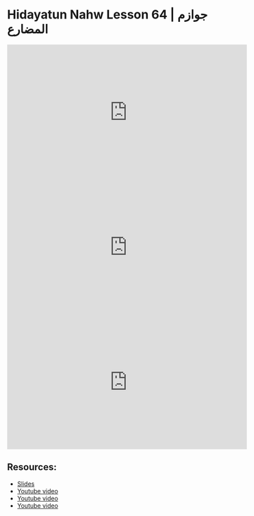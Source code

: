 # Hidayatun Nahw Lesson 64 | جوازم المضارع            

<iframe width="560" height="315" src="https://www.youtube-nocookie.com/embed/65AXHO-iZOQ?start=0" frameborder="0" allow="accelerometer; autoplay; encrypted-media; gyroscope; picture-in-picture" allowfullscreen="allowfullscreen"></iframe><BR>

<iframe width="560" height="315" src="https://www.youtube-nocookie.com/embed/KLAwirXCwww?start=0" frameborder="0" allow="accelerometer; autoplay; encrypted-media; gyroscope; picture-in-picture" allowfullscreen="allowfullscreen"></iframe><BR>

<iframe width="560" height="315" src="https://www.youtube-nocookie.com/embed/4HgrlRRHSus?start=0" frameborder="0" allow="accelerometer; autoplay; encrypted-media; gyroscope; picture-in-picture" allowfullscreen="allowfullscreen"></iframe><BR>



## Resources:
- [Slides](https://github.com/arshare/resources_balagha_pdfs)
- [Youtube video](https://www.youtube.com/watch?v=65AXHO-iZOQ&list=PLzn0qdi6JpdtdAyaM2yvvY1Yk9i4EpLHD&index=125)
- [Youtube video](https://www.youtube.com/watch?v=KLAwirXCwww&list=PLzn0qdi6JpdtdAyaM2yvvY1Yk9i4EpLHD&index=126)
- [Youtube video](https://www.youtube.com/watch?v=4HgrlRRHSus&list=PLzn0qdi6JpdtdAyaM2yvvY1Yk9i4EpLHD&index=127)
